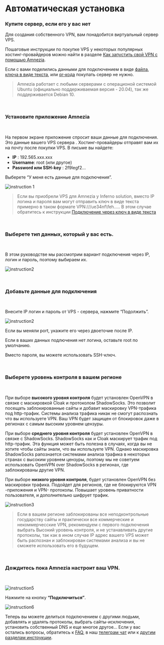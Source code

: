 # Автоматическая установка
### Купите сервер, если его у вас нет

Для создания собственного VPN, вам понадобится виртуальный сервер VPS. 

Пошаговые инструкции по покупке VPS у некоторых популярных хостинг-провайдеров можно найти в разделе [Как запустить свой VPN c помощью Amnezia].

Если с вами поделились данными для подключением в виде [файла], [ключа в виде текста], или [qr-кода] покупать сервер не нужно.

> Amnezia работает с любыми серверами с операционой системой Ubuntu (официально поддерживаемая версия - 20.04), так же поддерживается Debian 10. 


&nbsp;

### Установите приложение Amnezia

&nbsp;

На первом экране приложение спросит ваши данные для подключения.  Это данные вашего VPS сервера . Хостинг-провайдеры отправят вам их  на почту после покупки VPS.  В письме вы найдете: 

- **IP** : 192.565.ххx.xxx
- **Username**: root  (или  другое)
- **Password или SSH-key** : 2f9legf2...

Выберете “У меня есть данные для подключения”.


![instruction 1](https://raw.githubusercontent.com/Aftershock669/amnezia-open-docs/master/docs/ru/instructions/01_auto-install/img/ai_ru_1.png)

> Если вы приобрели VPS для Amnezia у  Inferno solution, вместо IP логина и пароля вам могут отправить  ключ в виде текста примерно в таком формате VPN:///ue34nf\feh.....
>В этом случае  обратитесь к инструкции  [Подключение через ключ в виде текста] 


&nbsp;

### Выберете тип данных, который у вас есть.
&nbsp;

В этом руководстве мы рассмотрим вариант подключения через IP, логин и пароль, поэтому выбираем их. 


![instruction2](https://raw.githubusercontent.com/Aftershock669/amnezia-open-docs/master/docs/ru/instructions/01_auto-install/img/ai_ru_2.png)

&nbsp;

### Добавьте данные для подключения

&nbsp;

Внесите IP логин и пароль от VPS - сервера, нажмите  “Подолжить”.

![instruction2](https://raw.githubusercontent.com/Aftershock669/amnezia-open-docs/master/docs/ru/instructions/01_auto-install/img/ai_ru_3.png)


Если вы меняли port, укажите его через двоеточие после IP.

Если в ваших данных подлючения нет  логина, оставьте root по умолчанию. 

Вместо пароля, вы можете использовать  SSH-ключ.


&nbsp;

### Выберете уровень контроля в вашем регионе
&nbsp;

При выборе **высокого уровня контроля** будет установлен OpenVPN  в связке с маскировкой Cloak и протоколом ShadowSocks.  Это  позволит посещать заблокированные сайты  и добавит маскировку VPN-трафика под http-трафик. Системы анализа  трафика никак не смогут распознать что вы используете VPN.  Ваш VPN будет защищен от блокировок  даже в регионах с самым высоким уровнем цензуры. 

При выборе **среднего уровня контроля** будет установлен OpenVPN в связке с ShadowSocks. ShadowSocks как и Cloak маскирует трафик под http-трафик. Эта функция может быть полезна в случаях,  когда вы не хотите чтобы сайты  знали, что вы используете VPN.  Однако  маскировка ShadowSocks рапознается системами анализа трафика в некоторых странах с высоким уровнем цензуры, поэтому мы не советуем использовать OpenVPN over ShadowSocks в регионах, где заблокированы другие VPN. 

При выборе **низкого уровня контроля**, будет установлен  OpenVPN  без маскировки трафика. Подойдет для регионов, где не блокируются VPN -приложения  и VPN- протоколы. Повышает уровень приватности пользователя, и дополнительно шифрует трафик. 

![instruction3](https://raw.githubusercontent.com/Aftershock669/amnezia-open-docs/master/docs/ru/instructions/01_auto-install/img/ai_ru_4.png)


>  Если в вашем регионе заблокированы все неподконтрольные государству сайты и практически все коммерческие и некоммерчесские VPN, рекомендуем с первого подключения выбрать Высокий уровень контроля, и не устанавливать другие протоколы, так как в ином случае IP адрес вашего VPS может быть распознан и заблокирован системами анализа и вы не сможете использовать его в будущем.  

&nbsp;

### Дождитесь пока Amnezia настроит ваш VPN.
&nbsp;

![instruction5](https://raw.githubusercontent.com/Aftershock669/amnezia-open-docs/master/docs/ru/instructions/01_auto-install/img/ai_ru_5.png)

Нажмите на кнопку **“Подключиться”**.

![instruction6](https://raw.githubusercontent.com/Aftershock669/amnezia-open-docs/master/docs/ru/instructions/01_auto-install/img/ai_ru_6.png)

Теперь вы можете делиться подключением с другими людьми, добавлять и удалять  протоколы, выбрать сайты-исключения,  установить  собственный DNS и еще многое другое... 
Если у вас остались вопросы, обратитесь к [FAQ], в наш [телеграм чат] или к [другим разделам инструкции].

[Как запустить свой VPN c помощью Amnezia]: ../instructions/0_starter-guide
[файла]: ../instructions/04_file-connection
[QR-кода]: ../instructions/05_qr-code_connection
[ключа в виде текста]: ../instructions/03_text-key-connection
[FAQ]: ../faq
[телеграм чат]: https://t.me/amnezia_vpn
[другим разделам инструкции]: ../instructions
[Подключение через ключ в виде текста]: ../instructions/03_text-key-connection